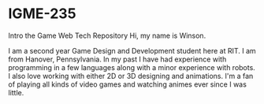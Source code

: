 # IGME-235
Intro the Game Web Tech Repository
Hi, my name is Winson.

I am a second year Game Design and Development student here at RIT. I am from Hanover, Pennsylvania. 
In my past I have had experience with programming in a few languages along with a minor experience with robots.
I also love working with either 2D or 3D designing and animations. I'm a fan of playing all kinds of video games and watching animes ever since I was little.
